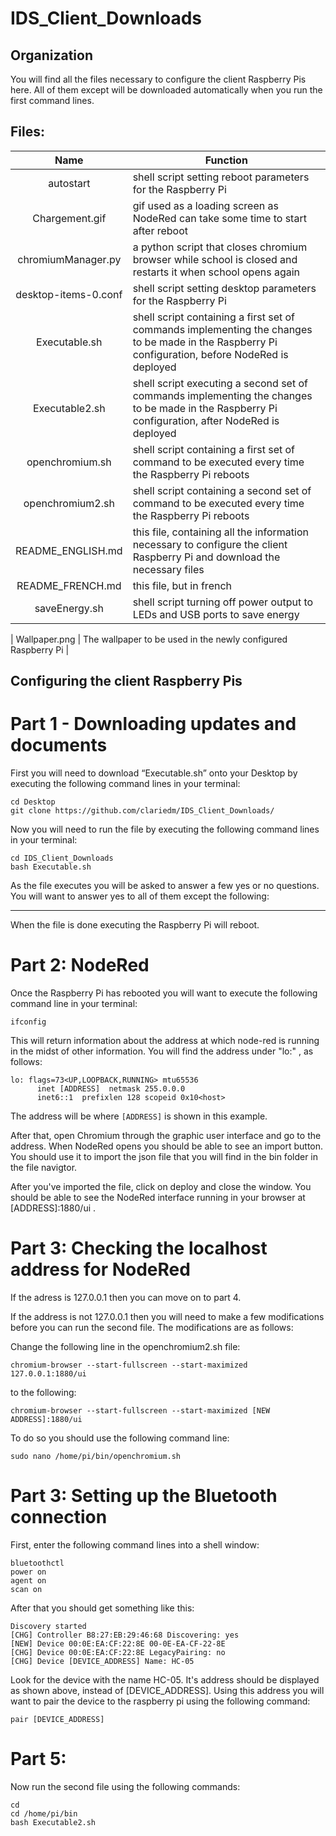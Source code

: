 # IDS_Client_Downloads
## Organization
You will find all the files necessary to configure the client Raspberry Pis here.
All of them except will be downloaded automatically when you run the first command lines.

## Files:
| Name | Function |
| :---: | --- |
| autostart | shell script setting reboot parameters for the Raspberry Pi|
| Chargement.gif | gif used as a loading screen as NodeRed can take some time to start after reboot |
| chromiumManager.py | a python script that closes chromium browser while school is closed and restarts it when school opens again |
| desktop-items-0.conf | shell script setting desktop parameters for the Raspberry Pi |
| Executable.sh | shell script containing a first set of commands implementing the changes to be made in the Raspberry Pi configuration, before NodeRed is deployed |
| Executable2.sh | shell script executing a second set of commands implementing the changes to be made in the Raspberry Pi configuration,  after NodeRed is deployed |
| openchromium.sh | shell script containing a first set of command to be executed every time the Raspberry Pi reboots |
| openchromium2.sh | shell script containing a second set of command to be executed every time the Raspberry Pi reboots |
| README_ENGLISH.md | this file, containing all the information necessary to configure the client Raspberry Pi and download the necessary files |
| README_FRENCH.md | this file, but in french |
| saveEnergy.sh | shell script turning off power output to LEDs and USB ports to save energy |

| Wallpaper.png | The wallpaper to be used in the newly configured Raspberry Pi |

## Configuring the client Raspberry Pis 
# Part 1 - Downloading updates and documents
First you will need to download “Executable.sh” onto your Desktop by executing the following command lines in your terminal: 
```
cd Desktop
git clone https://github.com/clariedm/IDS_Client_Downloads/
```
Now you will need to run the file by executing the following command lines in your terminal:
```
cd IDS_Client_Downloads
bash Executable.sh
```
As the file executes you will be asked to answer a few yes or no questions. You will want to answer yes to all of them except the following:
______

When the file is done executing the Raspberry Pi will reboot.

# Part 2: NodeRed
Once the Raspberry Pi has rebooted you will want to execute the following command line in your terminal:
```
ifconfig
```
This will return information about the address at which node-red is running in the midst of other information. You will find the address under "lo:" , as follows:
```
lo: flags=73<UP,LOOPBACK,RUNNING> mtu65536
      inet [ADDRESS]  netmask 255.0.0.0
      inet6::1  prefixlen 128 scopeid 0x10<host>
```
The address will be where ```[ADDRESS]``` is shown in this example.

After that, open Chromium through the graphic user interface and go to the address. When NodeRed opens you should be able to see an import button. You should use it to import the json file that you will find in the bin folder in the file navigtor. 

After you've imported the file, click on deploy and close the window. You should be able to see the NodeRed interface running in your browser at [ADDRESS]:1880/ui . 

# Part 3: Checking the localhost address for NodeRed

If the adress is 127.0.0.1 then you can move on to part 4.

If the address is not 127.0.0.1 then you will need to make a few modifications before you can run the second file. 
The modifications are as follows:

Change the following line in the openchromium2.sh file:
```
chromium-browser --start-fullscreen --start-maximized 127.0.0.1:1880/ui
```
to the following:
``` 
chromium-browser --start-fullscreen --start-maximized [NEW ADDRESS]:1880/ui
```

To do so you should use the following command line:
```
sudo nano /home/pi/bin/openchromium.sh
```

# Part 3: Setting up the Bluetooth connection

First, enter the following command lines into a shell window:

```
bluetoothctl
power on
agent on
scan on
```

After that you should get something like this: 

```
Discovery started
[CHG] Controller B8:27:EB:29:46:68 Discovering: yes
[NEW] Device 00:0E:EA:CF:22:8E 00-0E-EA-CF-22-8E
[CHG] Device 00:0E:EA:CF:22:8E LegacyPairing: no
[CHG] Device [DEVICE_ADDRESS] Name: HC-05
```
Look for the device with the name HC-05. It's address should be displayed as shown above, instead of [DEVICE_ADDRESS]. Using this address you will want to pair the device to the raspberry pi using the following command:

```
pair [DEVICE_ADDRESS]
```

# Part 5:

Now run the second file using the following commands:
```
cd
cd /home/pi/bin
bash Executable2.sh
```
